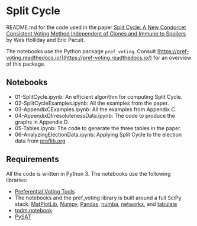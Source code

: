<!-- #region -->

# Split Cycle

README.md for the code used in the paper [Split Cycle: A New Condorcet Consistent Voting Method Independent of Clones and Immune to Spoilers](https://arxiv.org/abs/2004.02350) by Wes Holliday and Eric Pacuit.  


The notebooks use the Python package ``pref_voting``.   Consult [https://pref-voting.readthedocs.io/](https://pref-voting.readthedocs.io/) for an overview of this package.  

## Notebooks

* 01-SplitCycle.ipynb: An efficient algorithm for computing Split Cycle.
* 02-SplitCycleExamples.ipynb: All the examples from the paper. 
* 03-AppendixCExamples.ipynb: All the examples from Appendix C. 
* 04-AppendixDIrresolutenessData.ipynb: The code to produce the graphs in Appendix D. 
* 05-Tables.ipynb: The code to generate the three tables in the paper. 
* 06-AnalyzingElectionData.ipynb: Applying Split Cycle to the election data from [preflib.org](https://preflib.org) 


## Requirements

All the code is written in Python 3. The notebooks use the following libraries: 

- [Preferential Voting Tools](https://pref-voting.readthedocs.io/en/latest/)
- The notebooks and the pref_voting library is built around a full SciPy stack: [MatPlotLib](https://matplotlib.org/), [Numpy](https://numpy.org/), [Pandas](https://pandas.pydata.org/), [numba](http://numba.pydata.org/), [networkx](https://networkx.org/), and [tabulate](https://github.com/astanin/python-tabulate)
- [tqdm.notebook](https://github.com/tqdm/tqdm)
- [PySAT](https://pysathq.github.io/)

<!-- #endregion -->
```python

```
